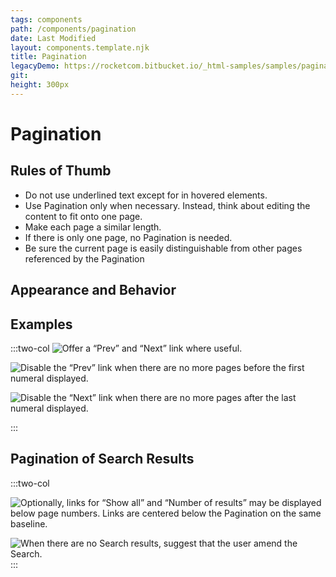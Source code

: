 ```yaml
---
tags: components
path: /components/pagination
date: Last Modified
layout: components.template.njk
title: Pagination
legacyDemo: https://rocketcom.bitbucket.io/_html-samples/samples/pagination.html
git:
height: 300px
---
```


# Pagination

## Rules of Thumb

- Do not use underlined text except for in hovered elements.
- Use Pagination only when necessary. Instead, think about editing the content to fit onto one page.
- Make each page a similar length.
- If there is only one page, no Pagination is needed.
- Be sure the current page is easily distinguishable from other pages referenced by the Pagination

## Appearance and Behavior

## Examples

:::two-col
![Offer a “Prev” and “Next” link where useful.](/img/components/pagination-1.png)

![Disable the “Prev” link when there are no more pages before the first numeral displayed.](/img/components/pagination-2.png)

![Disable the “Next” link when there are no more pages after the last numeral displayed.](/img/components/pagination-3.png)

:::

## Pagination of Search Results

:::two-col

![Optionally, links for “Show all” and “Number of results” may be displayed below page numbers. Links are centered below the Pagination on the same baseline.](/img/components/pagination-4.png)

![When there are no Search results, suggest that the user amend the Search.](/img/components/pagination-5.png)
:::
